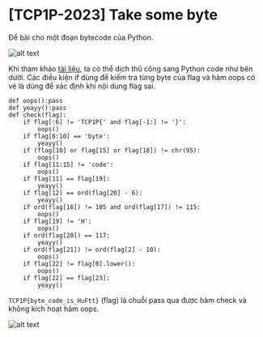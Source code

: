 # [TCP1P-2023] Take some byte
<p>Đề bài cho một đoạn bytecode của Python.</p>

![alt text](/thanhlai/post/reverse_engineering/image/post9/image.png)

<p>Khi tham khảo <a href="https://docs.python.org/3/library/dis.html#analysis-functions">tài liệu</a>, ta có thể dịch thủ công sang Python code như bên dưới. Các điều kiện if dùng để kiểm tra từng byte của flag và hàm oops có vẻ là dùng để xác định khi nội dung flag sai.</p>

```
def oops():pass
def yeayy():pass
def check(flag):
    if flag[:6] != 'TCP1P{' and flag[-1:] != '}':
        oops()
    if flag[6:10] == 'byte':
        yeayy()
    if (flag[10] or flag[15] or flag[18]) != chr(95):
        oops()
    if flag[11:15] != 'code':
        oops()
    if flag[11] == flag[19]: 
        yeayy()
    if flag[12] == ord(flag[20] - 6):
        yeayy()
    if ord(flag[16]) != 105 and ord(flag[17]) != 115:
        oops()
    if flag[19] != 'H':
        oops()
    if ord(flag[20]) == 117:
        yeayy()
    if ord(flag[21]) != ord(flag[2] - 10):
        oops()
    if flag[22] != flag[0].lower():
        oops()
    if flag[22] == flag[23]:
        yeayy()
```

<p><code>TCP1P{byte_code_is_HuFtt}</code> (flag) là chuỗi pass qua được hàm check và không kích hoạt hàm oops.</p>

![alt text](/thanhlai/post/reverse_engineering/image/post9/image-1.png)